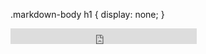 .markdown-body h1 {
    display: none;
}
<iframe src="https://free.timeanddate.com/clock/i9tieua8/n145/fn6/fs20/fceee/tt1/td1" frameborder="0" width="298" height="25"></iframe>
